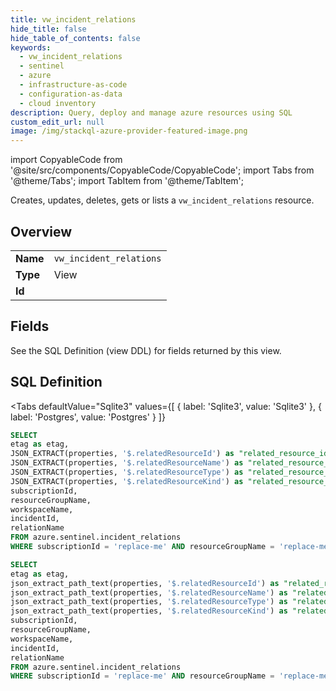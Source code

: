 ```yaml
--- 
title: vw_incident_relations
hide_title: false
hide_table_of_contents: false
keywords:
  - vw_incident_relations
  - sentinel
  - azure
  - infrastructure-as-code
  - configuration-as-data
  - cloud inventory
description: Query, deploy and manage azure resources using SQL
custom_edit_url: null
image: /img/stackql-azure-provider-featured-image.png
---
```


import CopyableCode from '@site/src/components/CopyableCode/CopyableCode';
import Tabs from '@theme/Tabs';
import TabItem from '@theme/TabItem';

Creates, updates, deletes, gets or lists a <code>vw_incident_relations</code> resource.

## Overview
<table><tbody>
<tr><td><b>Name</b></td><td><code>vw_incident_relations</code></td></tr>
<tr><td><b>Type</b></td><td>View</td></tr>
<tr><td><b>Id</b></td><td><CopyableCode code="azure.sentinel.vw_incident_relations" /></td></tr>
</tbody></table>

## Fields

See the SQL Definition (view DDL) for fields returned by this view.

## SQL Definition

<Tabs
defaultValue="Sqlite3"
values={[
{ label: 'Sqlite3', value: 'Sqlite3' },
{ label: 'Postgres', value: 'Postgres' }
]}
>
<TabItem value="Sqlite3">

```sql
SELECT
etag as etag,
JSON_EXTRACT(properties, '$.relatedResourceId') as "related_resource_id",
JSON_EXTRACT(properties, '$.relatedResourceName') as "related_resource_name",
JSON_EXTRACT(properties, '$.relatedResourceType') as "related_resource_type",
JSON_EXTRACT(properties, '$.relatedResourceKind') as "related_resource_kind",
subscriptionId,
resourceGroupName,
workspaceName,
incidentId,
relationName
FROM azure.sentinel.incident_relations
WHERE subscriptionId = 'replace-me' AND resourceGroupName = 'replace-me' AND workspaceName = 'replace-me' AND incidentId = 'replace-me';
```

</TabItem>
<TabItem value="Postgres">

```sql
SELECT
etag as etag,
json_extract_path_text(properties, '$.relatedResourceId') as "related_resource_id",
json_extract_path_text(properties, '$.relatedResourceName') as "related_resource_name",
json_extract_path_text(properties, '$.relatedResourceType') as "related_resource_type",
json_extract_path_text(properties, '$.relatedResourceKind') as "related_resource_kind",
subscriptionId,
resourceGroupName,
workspaceName,
incidentId,
relationName
FROM azure.sentinel.incident_relations
WHERE subscriptionId = 'replace-me' AND resourceGroupName = 'replace-me' AND workspaceName = 'replace-me' AND incidentId = 'replace-me';
```

</TabItem>
</Tabs>
